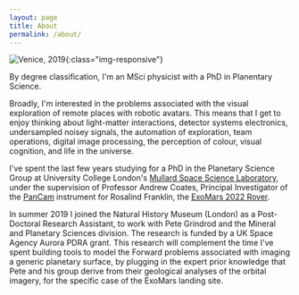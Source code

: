 ```yaml
---
layout: page
title: About
permalink: /about/
---
```


![Venice, 2019](bienalle_poser.jpg){:class="img-responsive"}

By degree classification, I'm an MSci physicist with a PhD in Planentary Science. 

Broadly, I'm interested in the problems associated with the visual exploration of remote places with robotic avatars. This means that I get to enjoy thinking about light-matter interactions, detector systems electronics, undersampled noisey signals, the automation of exploration, team operations, digital image processing, the perception of colour, visual cognition, and life in the universe.

I've spent the last few years studying for a PhD in the Planetary Science Group at University College London's [Mullard Space Science Laboratory](https://www.ucl.ac.uk/mssl/mullard-space-science-laboratory), under the supervision of Professor Andrew Coates, Principal Investigator of the [PanCam](https://exploration.esa.int/web/mars/-/45103-rover-instruments?section=pancam---the-panoramic-camera) instrument for Rosalind Franklin, the [ExoMars 2022 Rover](https://exploration.esa.int/web/mars/-/48088-mission-overview).

In summer 2019 I joined the Natural History Museum (London) as a Post-Doctoral Research Assistant, to work with Pete Grindrod and the Mineral and Planetary Sciences division. The research is funded by a UK Space Agency Aurora PDRA grant. This research will complement the time I've spent building tools to model the Forward problems associated with imaging a generic planetary surface, by plugging in the expert prior knowledge that Pete and his group derive from their geological analyses of the orbital imagery, for the specific case of the ExoMars landing site. 
